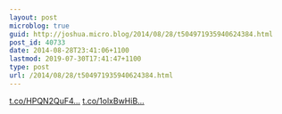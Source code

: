 ```yaml
---
layout: post
microblog: true
guid: http://joshua.micro.blog/2014/08/28/t504971935940624384.html
post_id: 40733
date: 2014-08-28T23:41:06+1100
lastmod: 2019-07-30T17:41:47+1100
type: post
url: /2014/08/28/t504971935940624384.html
---
```

[t.co/HPQN2QuF4...](http://t.co/HPQN2QuF4C) [t.co/1olxBwHiB...](http://t.co/1olxBwHiBp)
